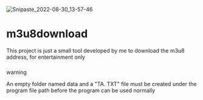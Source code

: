 ![Snipaste_2022-08-30_13-57-46](https://user-images.githubusercontent.com/109337478/187361010-2ad4c652-eded-4de7-8230-dc480242d6ff.png)
# m3u8download
This project is just a small tool developed by me to download the m3u8 address, for entertainment only


###
warning
 
An empty folder named data and a "TA. TXT" file must be created under the program file path before the program can be used normally



